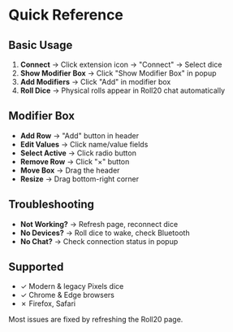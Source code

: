 # Quick Reference

## Basic Usage

1. **Connect** → Click extension icon → "Connect" → Select dice
2. **Show Modifier Box** → Click "Show Modifier Box" in popup
3. **Add Modifiers** → Click "Add" in modifier box
4. **Roll Dice** → Physical rolls appear in Roll20 chat automatically

## Modifier Box

- **Add Row** → "Add" button in header
- **Edit Values** → Click name/value fields
- **Select Active** → Click radio button
- **Remove Row** → Click "×" button
- **Move Box** → Drag the header
- **Resize** → Drag bottom-right corner

## Troubleshooting

- **Not Working?** → Refresh page, reconnect dice
- **No Devices?** → Roll dice to wake, check Bluetooth
- **No Chat?** → Check connection status in popup

## Supported

- ✓ Modern & legacy Pixels dice
- ✓ Chrome & Edge browsers
- ✗ Firefox, Safari

Most issues are fixed by refreshing the Roll20 page.
